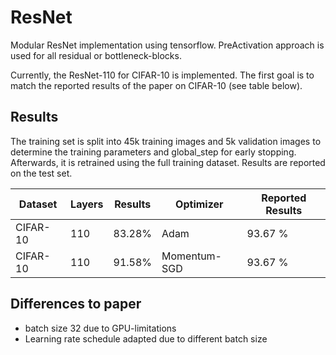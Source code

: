 # ResNet
Modular ResNet implementation using tensorflow.
PreActivation approach is used for all residual or bottleneck-blocks. 

Currently, the ResNet-110 for CIFAR-10 is implemented.
The first goal is to match the reported results of the paper on CIFAR-10 (see table below). 

## Results
The training set is split into 45k training images and 5k validation images to determine the training parameters and global_step for early stopping. Afterwards, it is retrained using the full training dataset. Results are reported on the test set. 

Dataset  | Layers | Results | Optimizer | Reported Results
-------- | ------ |-------- | --------- | -----------------
CIFAR-10 | 110    | 83.28%  | Adam      | 93.67 %
CIFAR-10 | 110    | 91.58%  | Momentum-SGD | 93.67 %


## Differences to paper
* batch size 32 due to GPU-limitations
* Learning rate schedule adapted due to different batch size
